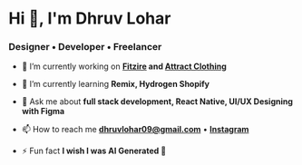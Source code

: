 <h1 align="left">Hi 👋, I'm Dhruv Lohar</h1>
<h3 align="left">Designer • Developer • Freelancer</h3>

- 🔭 I’m currently working on **<a href="https://fitzire.com/">Fitzire</a> and <a href="htps://attractclothing.in">Attract Clothing</a>**

- 🌱 I’m currently learning **Remix, Hydrogen Shopify**

- 💬 Ask me about **full stack development, React Native, UI/UX Designing with Figma**

- 📫 How to reach me **dhruvlohar09@gmail.com** • **<a href="https://instagram.com/d.got.bugs">Instagram</a>**

- ⚡ Fun fact **I wish I was AI Generated 🤖**
